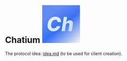  # Chatium ![](public/assets/icon.png)

The protocol idea: [idea.md](idea.md) (to be used for client creation).

